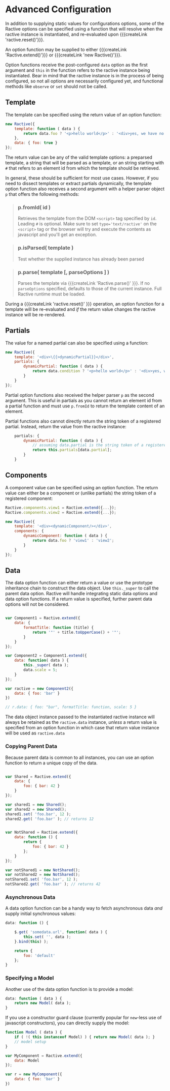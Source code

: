 
# Advanced Configuration

In addition to supplying static values for configurations options, some of the Ractive options
can be specified using a function that will resolve when the ractive instance is instantiated,
and re-evaluated upon {{{createLink 'ractive.reset()'}}}.

An option function may be supplied to either {{{createLink 'Ractive.extend()'}}} or {{{createLink 'new Ractive()'}}}.

Option functions receive the post-configured `data` option as the first argument and `this` in
the function refers to the ractive instance being instantiated.
Bear in mind that the ractive instance is in the process of being configured, so not all options
are necessarily configured yet, and functional methods like `observe` or `set` should not be called.

## Template

The template can be specified using the return value of an option function:

```js
new Ractive({
	template: function ( data ) {
		return data.foo ? '<p>hello world</p>' : '<div>yes, we have no foo</div>';
	},
	data: { foo: true }
});
```
The return value can be any of the valid template options: a preparsed template,
a string that will be parsed as a template, or an string starting with `#` that refers to an element id from which
the template should be retrieved.

In general, these should be sufficient for most use cases. However, if you need to dissect templates or extract
partials dynamically, the template option function also receives a second argument
with a helper parser object `p` that offers the following methods:

> ### p.fromId( id )
> Retrieves the template from the DOM `<script>` tag specified by `id`. Leading `#` is optional. Make sure to set `type='text/ractive'` on the `<script>` tag or the browser will try and execute the contents as javascript and you'll get an exception.

> ### p.isParsed( template )
> Test whether the supplied instance has already been parsed

> ### p.parse( template [, parseOptions ] )
> Parses the template via {{{createLink 'Ractive.parse()' }}}. If no `parseOptions` specified, defaults to those
> of the current instance. Full Ractive runtime must be loaded.

During a {{{createLink 'ractive.reset()' }}} operation, an option function for a template will be re-evaluated
and _if_ the return value changes the ractive instance will be re-rendered.

## Partials

The value for a named partial can also be specified using a function:

```js
new Ractive({
	template: '<div>\{{>dynamicPartial}}</div>',
	partials: {
		dynamicPartial: function ( data ) {
			return data.condition ? '<p>hello world</p>' : '<div>yes, we have no foo</div>';
		}
	}
});
```

Partial option functions also received the helper parser `p` as the second argument. This is useful in
partials as you cannot return an element id from a partial function and must use `p.fromId` to return
the template content of an element.

Partial functions also cannot directly return the string token of a registered partial. Instead,
return the value from the ractive instance:

```js
	partials: {
		dynamicPartial: function ( data ) {
			// assuming data.partial is the string token of a registered partial:
			return this.partials[data.partial];
		}
	}
```

## Components

A component value can be specified using an option function. The return value can either be
a component or (unlike partials) the string token of a registered component:

```js
Ractive.components.view1 = Ractive.extend({...});
Ractive.components.view2 = Ractive.extend({...});

new Ractive({
	template: '<div><dynamicComponent/></div>',
	components: {
		dynamicComponent: function ( data ) {
			return data.foo ? 'view1' : 'view2';
		}
	}
});
```

## Data

The data option function can either return a value or use the prototype inheritance chain to construct the
data object. Use `this._super` to call the parent data option. Ractive will handle integrating
static data options and data option functions. If a return value is specified, further parent data options
will not be considered.

```js

var Component1 = Ractive.extend({
    data: {
	    formatTitle: function (title) {
		    return '"' + title.toUpperCase() + '"';
		}
	}
});

var Component2 = Component1.extend({
    data: function( data ) {
	    this._super( data );
	    data.scale = 5;
	}
});

var ractive = new Component2({
    data: { foo: 'bar' }
})

// r.data: { foo: "bar", formatTitle: function, scale: 5 }

```

The data object instance passed to the instantiated ractive instance will always be retained as
the `ractive.data` instance, _unless_ a return value is specified from an option function in which
 case that return value instance will be used as `ractive.data`

### Copying Parent Data

Because parent data is common to all instances, you can use an option function to return a
unique copy of the data.

```js

var Shared = Ractive.extend({
	data: {
		foo: { bar: 42 }
	}
});

var shared1 = new Shared();
var shared2 = new Shared();
shared1.set( 'foo.bar', 12 );
shared2.get( 'foo.bar' ); // returns 12


var NotShared = Ractive.extend({
	data: function () {
		return {
			foo: { bar: 42 }
		};
	}
});

var notShared1 = new NotShared();
var notShared2 = new NotShared();
notShared1.set( 'foo.bar', 12 );
notShared2.get( 'foo.bar' ); // returns 42

```

### Asynchronous Data

A data option function can be a handy way to fetch asynchronous data _and_ supply initial synchronous values:

```js
data: function () {

	$.get( 'somedata.url', function( data ) {
		this.set( '', data );
	}.bind(this) );

	return {
		foo: 'default'
	};
}
```

### Specifying a Model

Another use of the data option function is to provide a model:

```js
data: function ( data ) {
	return new Model( data );
}
```

If you use a constructor guard clause (currently popular for `new`-less use of javascript constructors),
you can directly supply the model:


```js
function Model ( data ) {
	if ( !( this instanceof Model) ) { return new Model( data ); }
	// model setup
}

var MyComponent = Ractive.extend({
    data: Model
});

var r = new MyComponent({
    data: { foo: 'bar' }
})
```
